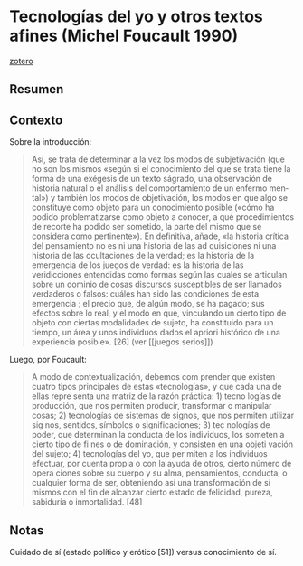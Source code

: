 # Tecnologías del yo y otros textos afines (Michel Foucault 1990)
[zotero](zotero://select/items/@foucault1990)

## Resumen


## Contexto

Sobre la introducción:

> Así, se trata de determinar a la vez los modos de subjetivación (que no son los mismos «según si el conocimiento del que se trata tiene la forma de una exégesis de un texto ságrado, una observación de historia natural o el aná­lisis del comportamiento de un enfermo men­tal») y también los modos de objetivación, los modos en que algo se constituye como objeto para un conocimiento posible («cómo ha podido problematizarse como objeto a conocer, a qué pro­cedimientos de recorte ha podido ser sometido, la parte del mismo que se considera como perti­nente»). En definitiva, añade, «la historia crítica del pensamiento no es ni una historia de las ad­ quisiciones ni una historia de las ocultaciones de la verdad; es la historia de la emergencia de los juegos de verdad: es la historia de las veridicciones entendidas como formas según las cuales se articulan sobre un dominio de cosas discursos susceptibles de ser llamados verdaderos o falsos: cuáles han sido las condiciones de esta emergen­cia ; el precio que, de algún modo, se ha pagado; sus efectos sobre lo real, y el modo en que, vinculando un cierto tipo de objeto con ciertas moda­lidades de sujeto, ha constituido para un tiempo, un área y unos individuos dados el apriori histó­rico de una experiencia posible». [26] (ver [[juegos serios]])


Luego, por Foucault:

>A modo de contextualización, debemos com­ prender que existen cuatro tipos principales de  estas «tecnologías», y que cada una de ellas repre­ senta una matriz de la razón práctica: 1) tecno­ logías de producción, que nos permiten producir,  transformar o manipular cosas; 2) tecnologías de  sistemas de signos, que nos permiten utilizar sig­ nos, sentidos, símbolos o significaciones; 3) tec­ nologías de poder, que determinan la conducta  de los individuos, los someten a cierto tipo de fi­ nes o de dominación, y consisten en una objeti­ vación del sujeto; 4) tecnologías del yo, que per­ miten a los individuos efectuar, por cuenta propia  o con la ayuda de otros, cierto número de opera­ ciones sobre su cuerpo y su alma, pensamientos,  conducta, o cualquier forma de ser, obteniendo  así una transformación de sí mismos con el fin  de alcanzar cierto estado de felicidad, pureza,  sabiduría o inmortalidad. [48]

## Notas
<!--El libro se estructura en-->

<!--Estructura conceptual:-->
 Cuidado de sí (estado político y erótico [51]) versus conocimiento de sí.

<!--Argumentos generales:-->
